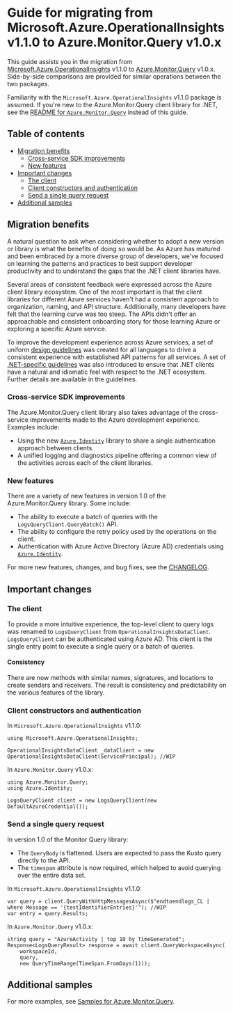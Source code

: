 ﻿# Guide for migrating from Microsoft.Azure.OperationalInsights v1.1.0 to Azure.Monitor.Query v1.0.x

This guide assists you in the migration from [Microsoft.Azure.OperationalInsights](https://www.nuget.org/packages/Microsoft.Azure.OperationalInsights/) v1.1.0 to [Azure.Monitor.Query](https://www.nuget.org/packages/Azure.Monitor.Query/) v1.0.x. Side-by-side comparisons are provided for similar operations between the two packages.

Familiarity with the `Microsoft.Azure.OperationalInsights` v1.1.0 package is assumed. If you're new to the Azure.Monitor.Query client library for .NET, see the [README for `Azure.Monitor.Query`](https://github.com/Azure/azure-sdk-for-net/tree/main/sdk/monitor/Azure.Monitor.Query#readme) instead of this guide.

## Table of contents

- [Migration benefits](#migration-benefits)
    - [Cross-service SDK improvements](#cross-service-sdk-improvements)
    - [New features](#new-features)
- [Important changes](#important-changes)
    - [The client](#the-client)
    - [Client constructors and authentication](#client-constructors-and-authentication)
    - [Send a single query request](#sending-a-single-query-request)
- [Additional samples](#additional-samples)

## Migration benefits

A natural question to ask when considering whether to adopt a new version or library is what the benefits of doing so would be. As Azure has matured and been embraced by a more diverse group of developers, we've focused on learning the patterns and practices to best support developer productivity and to understand the gaps that the .NET client libraries have.

Several areas of consistent feedback were expressed across the Azure client library ecosystem. One of the most important is that the client libraries for different Azure services haven't had a consistent approach to organization, naming, and API structure. Additionally, many developers have felt that the learning curve was too steep. The APIs didn't offer an approachable and consistent onboarding story for those learning Azure or exploring a specific Azure service.

To improve the development experience across Azure services, a set of uniform [design guidelines](https://azure.github.io/azure-sdk/general_introduction.html) was created for all languages to drive a consistent experience with established API patterns for all services. A set of [.NET-specific guidelines](https://azure.github.io/azure-sdk/dotnet_introduction.html) was also introduced to ensure that .NET clients have a natural and idiomatic feel with respect to the .NET ecosystem. Further details are available in the guidelines.

### Cross-service SDK improvements

The Azure.Monitor.Query client library also takes advantage of the cross-service improvements made to the Azure development experience. Examples include:

- Using the new [`Azure.Identity`](https://github.com/Azure/azure-sdk-for-net/tree/main/sdk/identity/Azure.Identity#readme) library to share a single authentication approach between clients.
- A unified logging and diagnostics pipeline offering a common view of the activities across each of the client libraries.

### New features

There are a variety of new features in version 1.0 of the Azure.Monitor.Query library. Some include:

- The ability to execute a batch of queries with the `LogsQueryClient.QueryBatch()` API.
- The ability to configure the retry policy used by the operations on the client.
- Authentication with Azure Active Directory (Azure AD) credentials using [`Azure.Identity`](https://github.com/Azure/azure-sdk-for-net/tree/main/sdk/identity/Azure.Identity#readme).

For more new features, changes, and bug fixes, see the [CHANGELOG](https://github.com/Azure/azure-sdk-for-net/blob/Azure.Monitor.Query_1.0.1/sdk/monitor/Azure.Monitor.Query/CHANGELOG.md).

## Important changes

### The client

To provide a more intuitive experience, the top-level client to query logs was renamed to `LogsQueryClient` from `OperationalInsightsDataClient`. `LogsQueryClient` can be authenticated using Azure AD. This client is the single entry point to execute a single query or a batch of queries.

#### Consistency

There are now methods with similar names, signatures, and locations to create senders and receivers. The result is consistency and predictability on the various features of the library.

### Client constructors and authentication

In `Microsoft.Azure.OperationalInsights` v1.1.0:

```.NET
using Microsoft.Azure.OperationalInsights;

OperationalInsightsDataClient _dataClient = new OperationalInsightsDataClient(ServicePrincipal); //WIP
```

In `Azure.Monitor.Query` v1.0.x:

```.NET
using Azure.Monitor.Query;
using Azure.Identity;

LogsQueryClient client = new LogsQueryClient(new DefaultAzureCredential());
```

### Send a single query request

In version 1.0 of the Monitor Query library:

- The `QueryBody` is flattened. Users are expected to pass the Kusto query directly to the API.
- The `timespan` attribute is now required, which helped to avoid querying over the entire data set.

In `Microsoft.Azure.OperationalInsights` v1.1.0:

```.NET
var query = client.QueryWithHttpMessagesAsync($"endtoendlogs_CL | where Message == '{testIdentifierEntries}'"); //WIP
var entry = query.Results;
```

In `Azure.Monitor.Query` v1.0.x:

```.NET
string query = "AzureActivity | top 10 by TimeGenerated";
Response<LogsQueryResult> response = await client.QueryWorkspaceAsync(
    workspaceId,
    query,
    new QueryTimeRange(TimeSpan.FromDays(1)));
```

## Additional samples

For more examples, see [Samples for Azure.Monitor.Query](https://github.com/Azure/azure-sdk-for-net/tree/main/sdk/monitor/Azure.Monitor.Query#examples).

